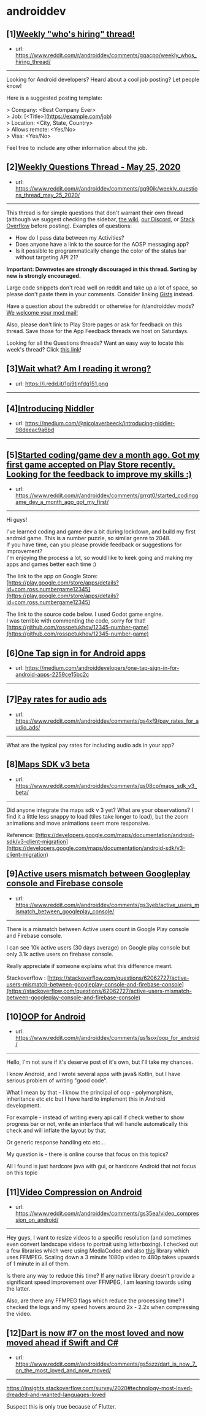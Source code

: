 # androiddev
## [1][Weekly "who's hiring" thread!](https://www.reddit.com/r/androiddev/comments/gqacpo/weekly_whos_hiring_thread/)
- url: https://www.reddit.com/r/androiddev/comments/gqacpo/weekly_whos_hiring_thread/
---
Looking for Android developers? Heard about a cool job posting? Let people know!

Here is a suggested posting template:

&gt; Company: &lt;Best Company Ever&gt;  
&gt; Job: [&lt;Title&gt;]\(https://example.com/job)  
&gt; Location: &lt;City, State, Country&gt;  
&gt; Allows remote: &lt;Yes/No&gt;  
&gt; Visa: &lt;Yes/No&gt;  

Feel free to include any other information about the job.
## [2][Weekly Questions Thread - May 25, 2020](https://www.reddit.com/r/androiddev/comments/gq90ik/weekly_questions_thread_may_25_2020/)
- url: https://www.reddit.com/r/androiddev/comments/gq90ik/weekly_questions_thread_may_25_2020/
---
This thread is for simple questions that don't warrant their own thread (although we suggest checking the sidebar, [the wiki](http://www.reddit.com/r/androiddev/wiki/), [our Discord](https://discord.gg/D2cNrqX), or [Stack Overflow](http://stackoverflow.com) before posting). Examples of questions:

* How do I pass data between my Activities?
* Does anyone have a link to the source for the AOSP messaging app?
* Is it possible to programmatically change the color of the status bar without targeting API 21?

**Important: Downvotes are strongly discouraged in this thread. Sorting by new is strongly encouraged.**

Large code snippets don't read well on reddit and take up a lot of space, so please don't paste them in your comments. Consider linking [Gists](https://gist.github.com) instead.

Have a question about the subreddit or otherwise for /r/androiddev mods? [We welcome your mod mail!](http://www.reddit.com/message/compose?to=%2Fr%2Fandroiddev)

Also, please don't link to Play Store pages or ask for feedback on this thread. Save those for the App Feedback threads we host on Saturdays.

Looking for all the Questions threads? Want an easy way to locate this week's thread? Click [this link](https://www.reddit.com/r/androiddev/search?q=title%3A%22questions+thread%22+author%3A%22AutoModerator%22&amp;restrict_sr=on&amp;sort=new&amp;t=all)!
## [3][Wait what? Am I reading it wrong?](https://www.reddit.com/r/androiddev/comments/gs172e/wait_what_am_i_reading_it_wrong/)
- url: https://i.redd.it/1gj9tjnfdg151.png
---

## [4][Introducing Niddler](https://www.reddit.com/r/androiddev/comments/gs5b8r/introducing_niddler/)
- url: https://medium.com/@nicolaverbeeck/introducing-niddler-98deeac9a6bd
---

## [5][Started coding/game dev a month ago. Got my first game accepted on Play Store recently. Looking for the feedback to improve my skills :)](https://www.reddit.com/r/androiddev/comments/grrqt0/started_codinggame_dev_a_month_ago_got_my_first/)
- url: https://www.reddit.com/r/androiddev/comments/grrqt0/started_codinggame_dev_a_month_ago_got_my_first/
---
Hi guys!  


I've learned coding and game dev a bit during lockdown, and build my first android game. This is a number puzzle, so similar genre to 2048.   
If you have time, can you please provide feedback or suggestions for improvement?   
I'm enjoying the process a lot, so would like to keek going and making my apps and games better each time :)

The link to the app on Google Store:  
 [https://play.google.com/store/apps/details?id=com.ross.numbergame12345](https://play.google.com/store/apps/details?id=com.ross.numbergame12345) 

The link to the source code below. I used Godot game engine.   
I was terrible with commenting the code, sorry for that!    
 [https://github.com/rosspetukhov/12345-number-game](https://github.com/rosspetukhov/12345-number-game)
## [6][One Tap sign in for Android apps](https://www.reddit.com/r/androiddev/comments/gs16c3/one_tap_sign_in_for_android_apps/)
- url: https://medium.com/androiddevelopers/one-tap-sign-in-for-android-apps-2259ce15bc2c
---

## [7][Pay rates for audio ads](https://www.reddit.com/r/androiddev/comments/gs4xf9/pay_rates_for_audio_ads/)
- url: https://www.reddit.com/r/androiddev/comments/gs4xf9/pay_rates_for_audio_ads/
---
What are the typical pay rates for including audio ads in your app?
## [8][Maps SDK v3 beta](https://www.reddit.com/r/androiddev/comments/gs08cp/maps_sdk_v3_beta/)
- url: https://www.reddit.com/r/androiddev/comments/gs08cp/maps_sdk_v3_beta/
---
Did anyone integrate the maps sdk v 3 yet? What are your observations? I find it a little less snappy to load (tiles take longer to load), but the zoom animations and move animations seem more responsive.

Reference: [https://developers.google.com/maps/documentation/android-sdk/v3-client-migration](https://developers.google.com/maps/documentation/android-sdk/v3-client-migration)
## [9][Active users mismatch between Googleplay console and Firebase console](https://www.reddit.com/r/androiddev/comments/gs3yeb/active_users_mismatch_between_googleplay_console/)
- url: https://www.reddit.com/r/androiddev/comments/gs3yeb/active_users_mismatch_between_googleplay_console/
---
There is a mismatch between Active users count in Google Play console and Firebase console.

I  can see 10k active users (30 days average) on Google play console but only 3.1k active users on firebase console.

Really appreciate if someone explains what this difference meant.

 Stackoverflow : [https://stackoverflow.com/questions/62062727/active-users-mismatch-between-googleplay-console-and-firebase-console](https://stackoverflow.com/questions/62062727/active-users-mismatch-between-googleplay-console-and-firebase-console)
## [10][OOP for Android](https://www.reddit.com/r/androiddev/comments/gs1sox/oop_for_android/)
- url: https://www.reddit.com/r/androiddev/comments/gs1sox/oop_for_android/
---
Hello, I'm not sure if it's deserve post of it's own, but I'll take my chances.

I know Android, and I wrote several apps with java&amp; Kotlin, but I have serious problem of writing "good code".

What I mean by that - I know the principal of oop - polymorphism, inheritance etc etc but I have hard to implement this in Android development.

For example - instead of writing every api call  if check wether to show progress bar or not, write an interface that will handle automatically this check and will inflate the layout by that.

Or generic response handling etc etc...

My question is - there is online course that focus on this topics?

All I found is just hardcore java with gui, or hardcore Android that not focus on this topic
## [11][Video Compression on Android](https://www.reddit.com/r/androiddev/comments/gs35ea/video_compression_on_android/)
- url: https://www.reddit.com/r/androiddev/comments/gs35ea/video_compression_on_android/
---
Hey guys, I want to resize videos to a specific resolution (and sometimes even convert landscape videos to portrait using letterboxing). I checked out a few libraries which were using MediaCodec and also [this](https://github.com/tanersener/mobile-ffmpeg) library which uses FFMPEG. Scaling down a 3 minute 1080p video to 480p takes upwards of 1 minute in all of them.

Is there any way to reduce this time? If any native library doesn't provide a significant speed improvement over FFMPEG, I am leaning towards using the latter.

Also, are there any FFMPEG flags which reduce the processing time? I checked the logs and my speed hovers around 2x - 2.2x when compressing the video.
## [12][Dart is now #7 on the most loved and now moved ahead if Swift and C#](https://www.reddit.com/r/androiddev/comments/gs5szz/dart_is_now_7_on_the_most_loved_and_now_moved/)
- url: https://www.reddit.com/r/androiddev/comments/gs5szz/dart_is_now_7_on_the_most_loved_and_now_moved/
---
https://insights.stackoverflow.com/survey/2020#technology-most-loved-dreaded-and-wanted-languages-loved

Suspect this is only true because of Flutter.
